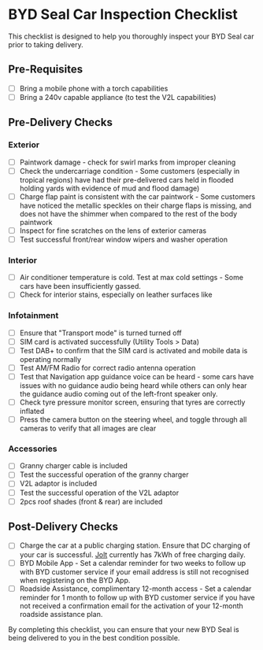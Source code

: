 # BYD Seal Car Inspection Checklist

This checklist is designed to help you thoroughly inspect your BYD Seal car prior to taking delivery.

## Pre-Requisites
- [ ] Bring a mobile phone with a torch capabilities
- [ ] Bring a 240v capable appliance (to test the V2L capabilities)

## Pre-Delivery Checks

### Exterior

- [ ] Paintwork damage - check for swirl marks from improper cleaning
- [ ] Check the undercarriage condition -  Some customers (especially in tropical regions) have had their pre-delivered cars held in flooded holding yards with evidence of mud and flood damage)
- [ ] Charge flap paint is consistent with the car paintwork - Some customers have noticed the metallic speckles on their charge flaps is missing, and does not have the shimmer when compared to the rest of the body paintwork
- [ ] Inspect for fine scratches on the lens of exterior cameras
- [ ] Test successful front/rear window wipers and washer operation

### Interior

- [ ] Air conditioner temperature is cold. Test at max cold settings - Some cars have been insufficiently gassed.
- [ ] Check for interior stains, especially on leather surfaces like 

### Infotainment

- [ ] Ensure that "Transport mode" is turned turned off
- [ ] SIM card is activated successfully (Utility Tools > Data)
- [ ] Test DAB+ to confirm that the SIM card is activated and mobile data is operating normally
- [ ] Test AM/FM Radio for correct radio antenna operation
- [ ] Test that Navigation app guidance voice can be heard - some cars have issues with no guidance audio being heard while others can only hear the guidance audio coming out of the left-front speaker only.
- [ ] Check tyre pressure monitor screen, ensuring that tyres are correctly inflated
- [ ] Press the camera button on the steering wheel, and toggle through all cameras to verify that all images are clear

### Accessories

- [ ] Granny charger cable is included
- [ ] Test the successful operation of the granny charger
- [ ] V2L adaptor is included
- [ ] Test the successful operation of the V2L adaptor
- [ ] 2pcs roof shades (front & rear) are included

## Post-Delivery Checks

- [ ] Charge the car at a public charging station. Ensure that DC charging of your car is successful. [Jolt](https://jolt.com.au/) currently has 7kWh of free charging daily.
- [ ] BYD Mobile App - Set a calendar reminder for two weeks to follow up with BYD customer service if your email address is still not recognised when registering on the BYD App.
- [ ] Roadside Assistance, complimentary 12-month access - Set a calendar reminder for 1 month to follow up with BYD customer service if you have not received a confirmation email for the activation of your 12-month roadside assistance plan.

By completing this checklist, you can ensure that your new BYD Seal is being delivered to you in the best condition possible.
